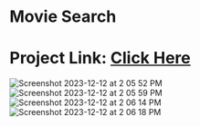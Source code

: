 # Movie Search

# Project Link: [Click Here](https://tiwariabhishek0599.github.io/Movie_Search/)

![Screenshot 2023-12-12 at 2 05 52 PM](https://github.com/tiwariabhishek0599/Movie_Search/assets/118967913/965a3fc4-89a3-4f9b-8db2-ee840e282368)
![Screenshot 2023-12-12 at 2 05 59 PM](https://github.com/tiwariabhishek0599/Movie_Search/assets/118967913/87478fa4-7654-482d-a20c-328e245548cc)
![Screenshot 2023-12-12 at 2 06 14 PM](https://github.com/tiwariabhishek0599/Movie_Search/assets/118967913/b432202b-8019-474c-94da-07dbcfc598d7)
![Screenshot 2023-12-12 at 2 06 18 PM](https://github.com/tiwariabhishek0599/Movie_Search/assets/118967913/60935b40-8edc-41d0-a50a-d2f75d225d2e)
